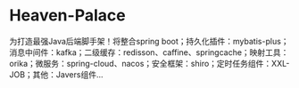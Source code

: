 # Heaven-Palace
为打造最强Java后端脚手架！将整合spring boot；持久化插件：mybatis-plus；消息中间件：kafka；二级缓存：redisson、caffine、springcache；映射工具：orika；微服务：spring-cloud、nacos；安全框架：shiro；定时任务组件：XXL-JOB；其他：Javers组件...
